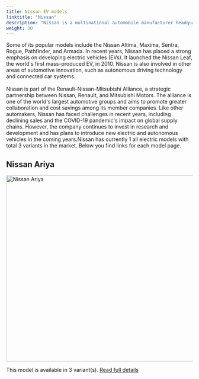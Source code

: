 ```yaml
---
title: Nissan EV models
linktitle: "Nissan"
description: "Nissan is a multinational automobile manufacturer headquartered in Yokohama, Japan. It was founded in 1933 as the 'Nissan Motor Company Ltd.' and has since become one of the largest automakers in the world. Nissan offers a wide range of vehicles, from small city cars to luxury sedans and SUVs. "
weight: 30
---
```

 Some of its popular models include the Nissan Altima, Maxima, Sentra, Rogue, Pathfinder, and Armada. In recent years, Nissan has placed a strong emphasis on developing electric vehicles (EVs). It launched the Nissan Leaf, the world's first mass-produced EV, in 2010. Nissan is also involved in other areas of automotive innovation, such as autonomous driving technology and connected car systems.  <br /><br> Nissan is part of the Renault-Nissan-Mitsubishi Alliance, a strategic partnership between Nissan, Renault, and Mitsubishi Motors. The alliance is one of the world's largest automotive groups and aims to promote greater collaboration and cost savings among its member companies. Like other automakers, Nissan has faced challenges in recent years, including declining sales and the COVID-19 pandemic's impact on global supply chains. However, the company continues to invest in research and development and has plans to introduce new electric and autonomous vehicles in the coming years.Nissan has currently 1 all electric models with total 3 variants in the market. Below you find links for each model page.  


## Nissan Ariya

<a href="ariya"><img src="https://media.evkx.net/multimedia/models/nissan/ariya/ariya_63kwh/main_1_st.jpg" width="800" height="503" alt="Nissan Ariya" ></a>

This model is available in 3 variant(s). 
[Read full details](ariya/)
